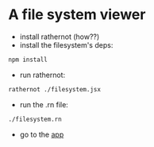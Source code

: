 # A file system viewer

- install rathernot (how??)
- install the filesystem's deps:
```sh
npm install
```
- run rathernot:
```sh
rathernot ./filesystem.jsx
```
- run the .rn file:
```sh
./filesystem.rn
```
- go to the [app](http://localhost:3000)
